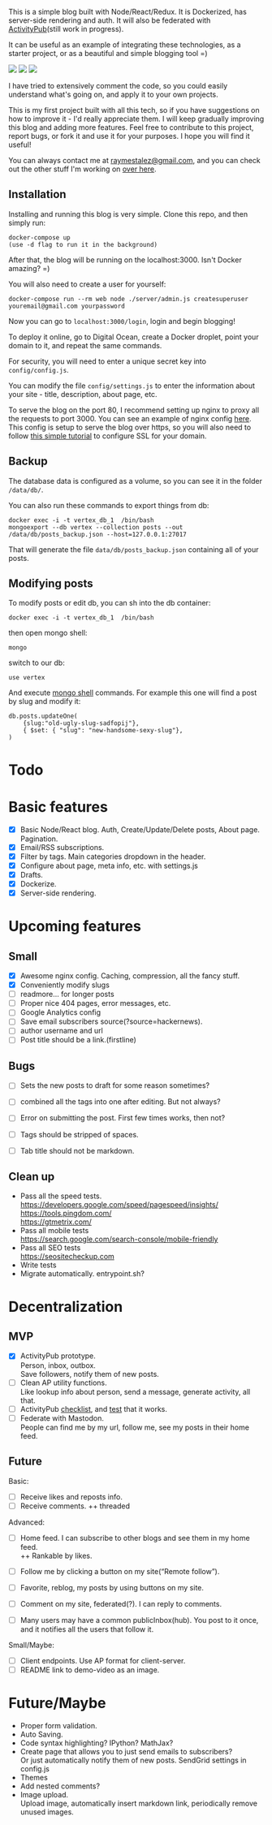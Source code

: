This is a simple blog built with Node/React/Redux. It is Dockerized, has server-side rendering and auth. It will also be federated with [ActivityPub](https://www.w3.org/TR/activitypub/)(still work in progress).

It can be useful as an example of integrating these technologies, as a starter project, or as a beautiful and simple blogging tool =)

![](https://raw.githubusercontent.com/raymestalez/vertex/master/assets/digitalmind-screenshot1.png)
![](https://raw.githubusercontent.com/raymestalez/vertex/master/assets/digitalmind-screenshot2.png)
![](https://raw.githubusercontent.com/raymestalez/vertex/master/assets/digitalmind-screenshot3.png)

I have tried to extensively comment the code, so you could easily understand what's going on, and apply it to your own projects.

This is my first project built with all this tech, so if you have suggestions on how to improve it - I'd really appreciate them. I will keep gradually improving this blog and adding more features. Feel free to  contribute to this project, report bugs, or fork it and use it for your purposes. I hope you will find it useful!

You can always contact me at raymestalez@gmail.com, and you can check out the other stuff I'm working on [over here](http://rayalez.com).



## Installation

Installing and running this blog is very simple. Clone this repo, and then simply run:

	docker-compose up
	(use -d flag to run it in the background)

After that, the blog will be running on the localhost:3000. Isn't Docker amazing? =)

You will also need to create a user for yourself:

	docker-compose run --rm web node ./server/admin.js createsuperuser youremail@gmail.com yourpassword


Now you can go to `localhost:3000/login`, login and begin blogging!

To deploy it online, go to Digital Ocean, create a Docker droplet, point your domain to it, and repeat the same commands.

For security, you will need to enter a unique secret key into `config/config.js`.

You can modify the file `config/settings.js` to enter the information about your site - title, description, about page, etc.

To serve the blog on the port 80, I recommend setting up nginx to proxy all the requests to port 3000. You can see an example of nginx config [here](https://github.com/raymestalez/vertex/blob/master/config/vertex_nginx.conf). This config is setup to serve the blog over https, so you will also need to follow [this simple tutorial](http://digitalmind.io/post/setting-up-ssl-aa14b) to configure SSL for your domain.


## Backup

The database data is configured as a volume, so you can see it in the folder `/data/db/`.

You can also run these commands to export things from db:

	docker exec -i -t vertex_db_1  /bin/bash
	mongoexport --db vertex --collection posts --out /data/db/posts_backup.json --host=127.0.0.1:27017

That will generate the file `data/db/posts_backup.json` containing all of your posts.

## Modifying posts

To modify posts or edit db, you can sh into the db container:

	docker exec -i -t vertex_db_1  /bin/bash

then open mongo shell:

	mongo

switch to our db:

	use vertex

And execute [mongo shell](https://docs.mongodb.com/manual/tutorial/update-documents/) commands. For example this one will find a post by slug and modify it:

	db.posts.updateOne(
		{slug:"old-ugly-slug-sadfopij"},
		{ $set: { "slug": "new-handsome-sexy-slug"},
	)


# Todo

# Basic features
- [X] Basic Node/React blog. Auth, Create/Update/Delete posts, About page. Pagination.
- [X] Email/RSS subscriptions.
- [X] Filter by tags. Main categories dropdown in the header.
- [X] Configure about page, meta info, etc. with settings.js
- [X] Drafts.
- [X] Dockerize.
- [X] Server-side rendering.

# Upcoming features

## Small
- [X] Awesome nginx config. Caching, compression, all the fancy stuff.
- [X] Conveniently modify slugs
- [ ] readmore... for longer posts
- [ ] Proper nice 404 pages, error messages, etc.
- [ ] Google Analytics config
- [ ] Save email subscribers source(?source=hackernews).
- [ ] author username and url
- [ ] Post title should be a link.(firstline)

## Bugs
- [ ] Sets the new posts to draft for some reason sometimes?
- [ ] combined all the tags into one after editing. But not always?
- [ ] Error on submitting the post. First few times works, then not?
- [ ] Tags should be stripped of spaces.
- [ ] Tab title should not be markdown.


## Clean up
- Pass all the speed tests.  
  https://developers.google.com/speed/pagespeed/insights/  
  https://tools.pingdom.com/  
  https://gtmetrix.com/  
- Pass all mobile tests  
  https://search.google.com/search-console/mobile-friendly
- Pass all SEO tests  
  https://seositecheckup.com
- Write tests
- Migrate automatically. entrypoint.sh?


# Decentralization

## MVP
- [X] ActivityPub prototype.  
      Person, inbox, outbox.  
      Save followers, notify them of new posts.
- [ ] Clean AP utility functions.  
      Like lookup info about person, send a message, generate activity, all that.  
- [ ] ActivityPub [checklist](https://github.com/tootsuite/mastodon/issues/1557), and [test](https://activitypub.rocks/test/) that it works. 
- [ ] Federate with Mastodon.  
      People can find me by my url, follow me, see my posts in their home feed.

## Future
Basic:
- [ ] Receive likes and reposts info.
- [ ] Receive comments. ++ threaded

Advanced:
- [ ] Home feed. I can subscribe to other blogs and see them in my home feed.  
      ++ Rankable by likes.
- [ ] Follow me by clicking a button on my site(“Remote follow”).
- [ ] Favorite, reblog, my posts by using buttons on my site.
- [ ] Comment on my site, federated(?). I can reply to comments.
- [ ] Many users may have a common publicInbox(hub). You post to it once, and it notifies all the users that follow it.
	  

Small/Maybe:
- [ ] Client endpoints. Use AP format for client-server.
- [ ] README link to demo-video as an image.

# Future/Maybe
- Proper form validation.
- Auto Saving.
- Code syntax highlighting? IPython? MathJax?  
- Create page that allows you to just send emails to subscribers?  
  Or just automatically notify them of new posts. SendGrid settings in config.js
- Themes
- Add nested comments?
- Image upload.  
  Upload image, automatically insert markdown link, periodically remove unused images.
